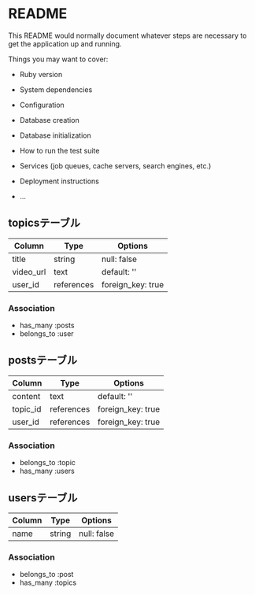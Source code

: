 # README

This README would normally document whatever steps are necessary to get the
application up and running.

Things you may want to cover:

* Ruby version

* System dependencies

* Configuration

* Database creation

* Database initialization

* How to run the test suite

* Services (job queues, cache servers, search engines, etc.)

* Deployment instructions

* ...

## topicsテーブル
|Column|Type|Options|
|------|----|-------|
|title|string|null: false|
|video_url|text|default: ''|
|user_id|references|foreign_key: true|

### Association
- has_many :posts
- belongs_to :user

## postsテーブル
|Column|Type|Options|
|------|----|-------|
|content|text|default: ''|
|topic_id|references|foreign_key: true|
|user_id|references|foreign_key: true|

### Association
- belongs_to :topic
- has_many :users

## usersテーブル
|Column|Type|Options|
|------|----|-------|
|name|string|null: false|

### Association
- belongs_to :post
- has_many :topics
